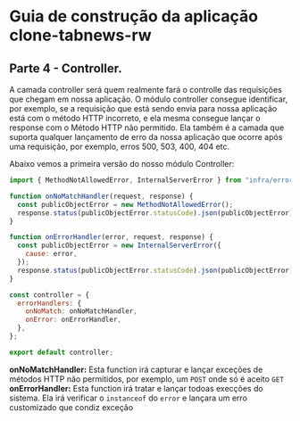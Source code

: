 # Guia de construção da aplicação clone-tabnews-rw

## Parte 4 - Controller.

A camada controller será quem realmente fará o controlle das requisições que chegam em nossa aplicação.
O módulo controller consegue identificar, por exemplo, se a requisição que está sendo envia para nossa aplicação está com o método HTTP incorreto, e ela mesma consegue lançar o response com o Método HTTP não permitido. Ela também é a camada que suporta qualquer lançamento de erro da nossa aplicação que ocorre após uma requisição, por exemplo, erros 500, 503, 400, 404 etc.

Abaixo vemos a primeira versão do nosso módulo Controller:

```javascript
import { MethodNotAllowedError, InternalServerError } from "infra/error.js";

function onNoMatchHandler(request, response) {
  const publicObjectError = new MethodNotAllowedError();
  response.status(publicObjectError.statusCode).json(publicObjectError);
}

function onErrorHandler(error, request, response) {
  const publicObjectError = new InternalServerError({
    cause: error,
  });
  response.status(publicObjectError.statusCode).json(publicObjectError);
}

const controller = {
  errorHandlers: {
    onNoMatch: onNoMatchHandler,
    onError: onErrorHandler,
  },
};

export default controller;
```

**onNoMatchHandler:** Esta function irá capturar e lançar exceções de métodos HTTP não permitidos, por exemplo, um `POST` onde só é aceito `GET`  
**onErrorHandler:** Esta function irá tratar e lançar todoas execções do sistema. Ela irá verificar o `instanceof` do `error` e lançara um erro customizado que condiz exceção

